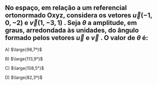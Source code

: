## No espaço, em relação a um referencial ortonormado Oxyz, considera os vetores  $\vec{u}  (-1, 0, -2  )$ e $\vec{v}  (1, -3, 1  )$ . Seja $\theta$ a amplitude, em graus, arredondada às unidades, do ângulo formado pelos vetores $\vec{u}$ e $\vec{v}$ . O valor de $\theta$ é:
A) $\large{98,7º}$

B) $\large{113,9°}$

C) $\large{108,5°}$

D) $\large{82,3º}$
